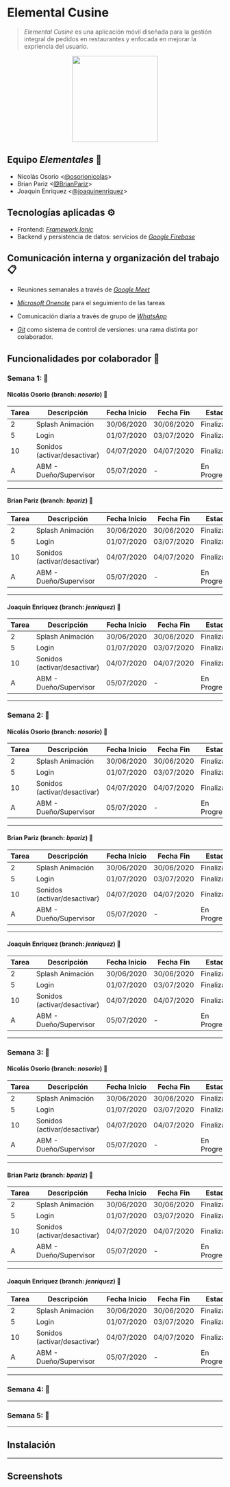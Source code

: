 # Elemental Cusine

> *Elemental Cusine* es una aplicación móvil diseñada para la gestión integral de pedidos en restaurantes y enfocada en mejorar la expriencia del usuario. 

<p align="center">
<img src="https://i.ibb.co/DL6LxbL/icon-transp.png" height="200">

## Equipo *Elementales* :rocket:
* Nicolás Osorio <[@osorionicolas](https://github.com/osorionicolas "Nicolas Osorio")>
* Brian Pariz <[@BrianPariz](https://github.com/BrianPariz "Brian Pariz")>
* Joaquin Enriquez <[@joaquinenriquez](https://github.com/joaquinenriquez, "Joaquin Enriquez")>


## Tecnologías aplicadas :gear:
* Frontend: [*Framework Ionic*](https://ionicframework.com/ "Ionic")
* Backend y persistencia de datos: servicios de *[Google Firebase](https://firebase.google.com/ "Firebase")*

## Comunicación interna y organización del trabajo :clipboard:
* Reuniones semanales a través de [*Google Meet*](https://meet.google.com/ "Google Meet") 

* [*Microsoft Onenote*](https://www.onenote.com/ "Microsoft OneNote") para el seguimiento de las tareas

* Comunicación diaria a través de grupo de [*WhatsApp*](https://www.whatsapp.com/ "WhatsApp") 

* [*Git*](https://git-scm.com/ "Git") como sistema de control de versiones: una rama distinta por colaborador.

## Funcionalidades por colaborador :hammer:

### Semana 1:  :date:

#### Nicolás Osorio (branch: *nosorio*) :wolf:

| Tarea | Descripción | Fecha Inicio | Fecha Fin | Estado |
|---|---|---|---|---|
| 2 | Splash Animación | 30/06/2020 | 30/06/2020 | Finalizado |
| 5 | Login | 01/07/2020 | 03/07/2020 | Finalizado |
| 10| Sonidos (activar/desactivar) | 04/07/2020 | 04/07/2020 | Finalizado |
| A | ABM - Dueño/Supervisor | 05/07/2020 | - | En Progreso |

___

#### Brian Pariz (branch: *bpariz*) :tiger:

| Tarea | Descripción | Fecha Inicio | Fecha Fin | Estado |
|---|---|---|---|---|
| 2 | Splash Animación | 30/06/2020 | 30/06/2020 | Finalizado |
| 5 | Login | 01/07/2020 | 03/07/2020 | Finalizado |
| 10| Sonidos (activar/desactivar) | 04/07/2020 | 04/07/2020 | Finalizado |
| A | ABM - Dueño/Supervisor | 05/07/2020 | - | En Progreso |

___

#### Joaquín Enriquez (branch: *jenriquez*) :frog:

| Tarea | Descripción | Fecha Inicio | Fecha Fin | Estado |
|---|---|---|---|---|
| 2 | Splash Animación | 30/06/2020 | 30/06/2020 | Finalizado |
| 5 | Login | 01/07/2020 | 03/07/2020 | Finalizado |
| 10| Sonidos (activar/desactivar) | 04/07/2020 | 04/07/2020 | Finalizado |
| A | ABM - Dueño/Supervisor | 05/07/2020 | - | En Progreso |

___


### Semana 2:  :date:

#### Nicolás Osorio (branch: *nosorio*) :wolf:

| Tarea | Descripción | Fecha Inicio | Fecha Fin | Estado |
|---|---|---|---|---|
| 2 | Splash Animación | 30/06/2020 | 30/06/2020 | Finalizado |
| 5 | Login | 01/07/2020 | 03/07/2020 | Finalizado |
| 10| Sonidos (activar/desactivar) | 04/07/2020 | 04/07/2020 | Finalizado |
| A | ABM - Dueño/Supervisor | 05/07/2020 | - | En Progreso |

___

#### Brian Pariz (branch: *bpariz*) :tiger:

| Tarea | Descripción | Fecha Inicio | Fecha Fin | Estado |
|---|---|---|---|---|
| 2 | Splash Animación | 30/06/2020 | 30/06/2020 | Finalizado |
| 5 | Login | 01/07/2020 | 03/07/2020 | Finalizado |
| 10| Sonidos (activar/desactivar) | 04/07/2020 | 04/07/2020 | Finalizado |
| A | ABM - Dueño/Supervisor | 05/07/2020 | - | En Progreso |

___

#### Joaquín Enriquez (branch: *jenriquez*) :frog:

| Tarea | Descripción | Fecha Inicio | Fecha Fin | Estado |
|---|---|---|---|---|
| 2 | Splash Animación | 30/06/2020 | 30/06/2020 | Finalizado |
| 5 | Login | 01/07/2020 | 03/07/2020 | Finalizado |
| 10| Sonidos (activar/desactivar) | 04/07/2020 | 04/07/2020 | Finalizado |
| A | ABM - Dueño/Supervisor | 05/07/2020 | - | En Progreso |

___

### Semana 3:  :date:

#### Nicolás Osorio (branch: *nosorio*) :wolf:

| Tarea | Descripción | Fecha Inicio | Fecha Fin | Estado |
|---|---|---|---|---|
| 2 | Splash Animación | 30/06/2020 | 30/06/2020 | Finalizado |
| 5 | Login | 01/07/2020 | 03/07/2020 | Finalizado |
| 10| Sonidos (activar/desactivar) | 04/07/2020 | 04/07/2020 | Finalizado |
| A | ABM - Dueño/Supervisor | 05/07/2020 | - | En Progreso |

___

#### Brian Pariz (branch: *bpariz*) :tiger:

| Tarea | Descripción | Fecha Inicio | Fecha Fin | Estado |
|---|---|---|---|---|
| 2 | Splash Animación | 30/06/2020 | 30/06/2020 | Finalizado |
| 5 | Login | 01/07/2020 | 03/07/2020 | Finalizado |
| 10| Sonidos (activar/desactivar) | 04/07/2020 | 04/07/2020 | Finalizado |
| A | ABM - Dueño/Supervisor | 05/07/2020 | - | En Progreso |

___

#### Joaquín Enriquez (branch: *jenriquez*) :frog:

| Tarea | Descripción | Fecha Inicio | Fecha Fin | Estado |
|---|---|---|---|---|
| 2 | Splash Animación | 30/06/2020 | 30/06/2020 | Finalizado |
| 5 | Login | 01/07/2020 | 03/07/2020 | Finalizado |
| 10| Sonidos (activar/desactivar) | 04/07/2020 | 04/07/2020 | Finalizado |
| A | ABM - Dueño/Supervisor | 05/07/2020 | - | En Progreso |

___

### Semana 4:  :date:

___


### Semana 5:  :date:

___



## Instalación

___

## Screenshots